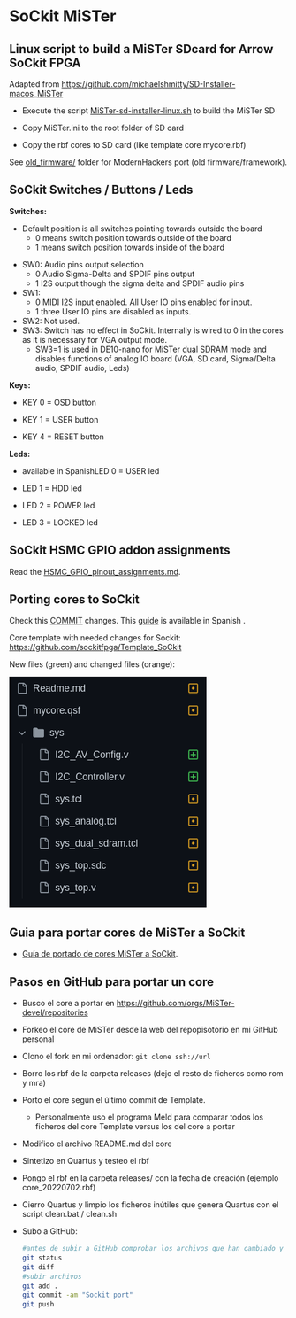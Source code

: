 # SoCkit MiSTer

## Linux script to build a MiSTer SDcard for Arrow SoCkit FPGA

Adapted from https://github.com/michaelshmitty/SD-Installer-macos_MiSTer

* Execute the script [MiSTer-sd-installer-linux.sh](MiSTer-sd-installer-linux.sh) to build the MiSTer SD

* Copy MiSTer.ini to the root folder of SD card

* Copy the rbf cores to SD card (like template core mycore.rbf)

See [old_firmware/](old_firmware/) folder for ModernHackers port (old firmware/framework).



## SoCkit Switches / Buttons / Leds

**Switches:** 

* Default position is all switches pointing towards outside the board
  * 0 means switch position towards outside of the board
  * 1 means switch position towards inside of the board

- SW0: Audio pins output selection
  - 0 Audio Sigma-Delta and SPDIF pins output 
  - 1 I2S output though the  sigma delta and SPDIF audio pins 
- SW1: 
  - 0  MIDI I2S input enabled. All User IO pins enabled for input. 
  - 1  three User IO pins are disabled as inputs.
- SW2: Not used.
- SW3: Switch has no effect in SoCkit. Internally is wired to 0 in the cores as it is necessary for VGA output mode.
  - SW3=1 is used in DE10-nano for MiSTer dual SDRAM mode and disables functions of analog IO board (VGA, SD card, Sigma/Delta audio, SPDIF audio, Leds)

**Keys:**

- KEY 0 = OSD   button
- KEY 1 = USER  button

- KEY 4 = RESET button

**Leds:**

-  available in SpanishLED 0 = USER led

- LED 1 = HDD led

- LED 2 = POWER led

- LED 3 = LOCKED led




## SoCkit HSMC GPIO addon assignments

Read the [HSMC_GPIO_pinout_assignments.md](HSMC_GPIO_pinout_assignments.md).



## Porting cores to SoCkit

Check this [COMMIT](https://github.com/sockitfpga/Template_SoCkit/commit/c349aa28e03251e3225126e6f79496f1b9eeb9d7) changes.    This [guide](Portando_a_SoCkit.md) is available in Spanish .

Core template with needed changes for Sockit: https://github.com/sockitfpga/Template_SoCkit

New files (green) and changed files (orange):

![port_files](port_files.png)



## Guia para portar cores de MiSTer a SoCkit

*  [Guía de portado de cores MiSTer a SoCkit](Portando_a_SoCkit.md).

  

## Pasos en GitHub para portar un core

- Busco el core a portar en  https://github.com/orgs/MiSTer-devel/repositories 

- Forkeo el core de MiSTer desde la web del repopisotorio en mi GitHub personal

- Clono el fork en mi ordenador: `git clone ssh://url`   

- Borro los rbf de la carpeta releases (dejo el resto de ficheros como rom y mra)

- Porto el core según el último commit de Template. 

  - Personalmente uso el programa Meld para comparar todos los ficheros del core Template versus los del core a portar

- Modifico el archivo README.md del core

- Sintetizo en Quartus y testeo el rbf

- Pongo el rbf en la carpeta releases/  con la fecha de creación (ejemplo core_20220702.rbf)

- Cierro Quartus y limpio los ficheros inútiles que genera Quartus con el script clean.bat / clean.sh

- Subo a GitHub:

  ```sh
  #antes de subir a GitHub comprobar los archivos que han cambiado y las diferencias
  git status
  git diff
  #subir archivos
  git add .
  git commit -am "Sockit port"
  git push
  ```

  
